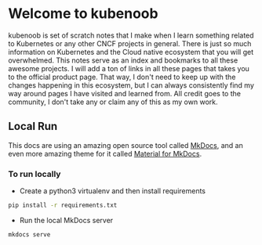 # Welcome to kubenoob

kubenoob is set of scratch notes that I make when I learn something related to Kubernetes or any other CNCF projects in general. There is just so much information on Kubernetes and the Cloud native ecosystem that you will get overwhelmed. This notes serve as an index and bookmarks to all these awesome projects. I will add a ton of links in all these pages that takes you to the official product page. That way, I don't need to keep up with the changes happening in this ecosystem, but I can always consistently find my way around pages I have visited and learned from. All credit goes to the community, I don't take any or claim any of this as my own work.

## Local Run

This docs are using an amazing open source tool called [MkDocs](https://www.mkdocs.org/), and an even more amazing theme for it called [Material for MkDocs](https://squidfunk.github.io/mkdocs-material/). 

### To run locally

- Create a python3 virtualenv and then install requirements

```bash
pip install -r requirements.txt
```

- Run the local MkDocs server

```bash
mkdocs serve
```
